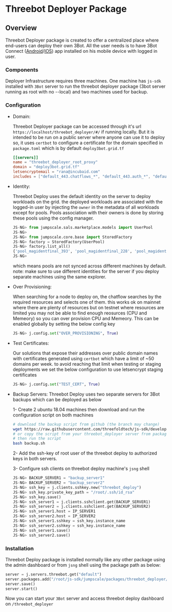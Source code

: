 # Threebot Deployer Package

## Overview

Threebot Deployer package is created to offer a centralized place where end-users can deploy their own 3Bot. All the user needs is to have 3Bot Connect ([Android](https://play.google.com/store/apps/details?id=org.jimber.threebotlogin&hl=en)/[IOS](https://apps.apple.com/us/app/3bot-connect/id1459845885)) app installed on his mobile device with logged in user.

### Components

Deployer Infrastructure requires three machines. One machine has `js-sdk` installed with `3Bot` server to run the threebot deployer package (3bot server running as root with no --local) and two machines used for backup.

### Configuration

- Domain:

    Threebot Deployer package can be accessed through it's url `https://localhost/threebot_deployer/#/` if running locally. But it is intended to be run on a public server where anyone can use it to deploy so, it uses `certbot` to configure a certificate for the domain specified in `package.toml` which is by default `deploy3bot.grid.tf`

    ```toml
    [[servers]]
    name = "threebot_deployer_root_proxy"
    domain = "deploy3bot.grid.tf"
    letsencryptemail = "rana@incubaid.com"
    includes = ["default_443.chatflows_*", "default_443.auth_*", "default_443.threebot_deployer*"]

    ```

- Identity:

    Threebot Deploy uses the default identity on the server to deploy workloads on the grid. the deployed workloads are associated with the logged-in user by injecting the `owner` in the metadata of all workloads except for pools. Pools association with their owners is done by storing these pools using the config manager.

    ```python
    JS-NG> from jumpscale.sals.marketplace.models import UserPool
    JS-NG>
    JS-NG> from jumpscale.core.base import StoredFactory
    JS-NG> factory = StoredFactory(UserPool)
    JS-NG> factory.list_all()
    {'pool_magidentfinal_393', 'pool_magidentfinal_228', 'pool_magidentfinal_242', 'pool_magidentfinal_231'}
    JS-NG>
    ```

    which means pools are not synced across different machines by default.
    note: make sure to use different identities for the server if you deploy separate machines using the same explorer.

- Over Provisioning:

    When searching for a node to deploy on, the chatflow searches by the required resources and selects one of them. this works ok on mainnet where there are plenty of resources but on testnet where resources are limited you may not be able to find enough reosurces (CPU and Memeory) so you can over provision CPU and Memeory. This can be enabled globally by setting the below config key

    ```python
    JS-NG> j.config.set("OVER_PROVISIONING", True)
    ```

- Test Certificates:

    Our solutions that expose their addresses over public domain names with certificates generated using `certbot` which have a limit of ~50 domains per week. to avoid reaching that limit when testing or staging deployments we set the below configuration to use letsencrypt staging certificates

    ```python
    JS-NG> j.config.set("TEST_CERT", True)
    ```

- Backup Servers:
    Threebot Deploy uses two separate servers for 3Bot backups which can be deployed as below

    1- Create 2 ubuntu 18.04 machines then download and run the configuration script on both machines

    ```bash
    # download the backup script from github (the branch may change)
    wget https://raw.githubusercontent.com/threefoldtech/js-sdk/development/jumpscale/packages/threebot_deployer/scripts/backup.sh
    # or copy the script from your threebot_deployer server from package path jumpscale/packages/threebot_deployer/scripts/backup.sh to both backup servers
    # then run the script
    bash backup.sh
    ```

    2- Add the ssh-key of root user of the threebot deploy to authorized keys in both servers.

    3- Configure ssh clients on threebot deploy machine's `jsng` shell

    ```python
    JS-NG> BACKUP_SERVER1 = "backup_server1"
    JS-NG> BACKUP_SERVER2 = "backup_server2"
    JS-NG> ssh_key = j.clients.sshkey.new("threebot_deploy")
    JS-NG> ssh_key.private_key_path = "/root/.ssh/id_rsa"
    JS-NG> ssh_key.save()
    JS-NG> ssh_server1 = j.clients.sshclient.get(BACKUP_SERVER1)
    JS-NG> ssh_server2 = j.clients.sshclient.get(BACKUP_SERVER2)
    JS-NG> ssh_server1.host = IP_SERVER1
    JS-NG> ssh_server2.host = IP_SERVER2
    JS-NG> ssh_server1.sshkey = ssh_key.instance_name
    JS-NG> ssh_server2.sshkey = ssh_key.instance_name
    JS-NG> ssh_server1.save()
    JS-NG> ssh_server2.save()
    ```

### Installation

Threebot Deploy package is installed normally like any other package using the admin dashboard or from `jsng` shell using the package path as below:

```python
server = j.servers.threebot.get("default")
server.packages.add("/root/js-sdk/jumpscale/packages/threebot_deployer/")
server.save()
server.start()
```

Now you can start your `3Bot` server and access threebot deploy dashboard on `/threebot_deployer`
